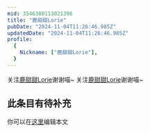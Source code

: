 ```yaml
---
mid: 3546380113021396
title: "鹿甜甜Lorie"
pubDate: "2024-11-04T11:26:46.985Z"
updatedDate: "2024-11-04T11:26:46.985Z"
profile:
  {
    Nickname: ["鹿甜甜Lorie"],
  }
---
```


关注[鹿甜甜Lorie](https://space.bilibili.com/3546380113021396)谢谢喵~ 关注[鹿甜甜Lorie](https://space.bilibili.com/3546380113021396)谢谢喵~

## 此条目有待补充
你可以在[这里](https://github.com/Yuhanawa/VTuber.ICU-Content/edit/master/v/鹿甜甜Lorie/index.md)编辑本文
